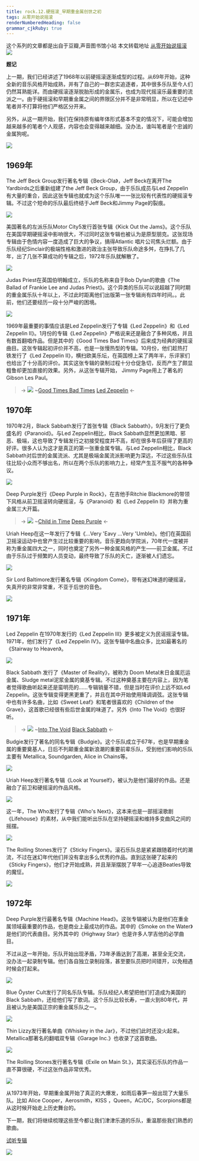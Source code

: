 ```yaml
---
title: rock.12.硬摇滚_早期重金属创世之初
tags: 从零开始说摇滚
renderNumberedHeading: false
grammar_cjkRuby: true
---
```


这个系列的文章都是出自于豆瓣,声音图书馆小站
本文转载地址 [从零开始说摇滚](https://www.douban.com/note/621928491/)
![](https://raw.githubusercontent.com/OliverRen/olili_blog_img/master/rock.12.硬摇滚_早期重金属创世之初/1637388569695.png)

**题记**

上一期，我们已经讲述了1968年以前硬摇滚逐渐成型的过程。从69年开始，这种全新的音乐风格开始成熟，并有了自己的一群忠实追逐者，其中很多乐队至今人们仍然耳熟能详。而由硬摇滚逐渐脱胎形成的金属乐，也成为现代摇滚乐最重要的流派之一。由于硬摇滚和早期重金属之间的界限区分并不是非常明显，所以在记述中笔者并不打算将他们严格区分开来。

另外，从这一期开始，我们在保持原有编年体形式基本不变的情况下，可能会增加越来越多的笔者个人观感，内容也会变得越来越细。没办法，谁叫笔者是个忠诚的金属狗呢。

![](https://raw.githubusercontent.com/OliverRen/olili_blog_img/master/rock.12.硬摇滚_早期重金属创世之初/1637388574800.png)

## 1969年

The Jeff Beck Group发行著名专辑《Beck-Ola》，Jeff Beck在离开The Yardbirds之后重新组建了the Jeff Beck Group，由于乐队成员与Led Zeppelin有大量的重合，因此这张专辑也就成为这个乐队唯一一张比较有代表性的硬摇滚专辑。不过这个短命的乐队最后终结于Jeff Beck和Jimmy Page的裂痕。

![](https://raw.githubusercontent.com/OliverRen/olili_blog_img/master/rock.12.硬摇滚_早期重金属创世之初/1637388585135.png)

美国著名的左派乐队Motor City5发行首张专辑《Kick Out the Jams》。这个乐队在美国早期硬摇滚中影响很大，不过同时这张专辑也被认为是原型朋克。这张现场专辑由于色情内容一度造成了巨大的争议，搞得Atlantic 唱片公司焦头烂额。由于乐队经纪Sinclair的极端性格和激进的政治主张导致乐队命途多舛，在挣扎了几年，出了几张不算成功的专辑之后，1972年乐队就解散了。

![](https://raw.githubusercontent.com/OliverRen/olili_blog_img/master/rock.12.硬摇滚_早期重金属创世之初/1637388590861.png)

Judas Priest在英国伯明翰成立，乐队的名称来自于Bob Dylan的歌曲《The Ballad of Frankie Lee and Judas Priest》。这个异类的乐队可以说超越了同时期的重金属乐队十年以上，不过此时距离他们出版第一张专辑尚有四年时间。。此前，他们还要经历一段十分严峻的困境。

![](https://raw.githubusercontent.com/OliverRen/olili_blog_img/master/rock.12.硬摇滚_早期重金属创世之初/1637388596216.png)

1969年最重要的事情应该是Led Zeppelin发行了专辑《Led Zeppelin》和《Led Zeppelin II》。1月份的专辑《Led Zeppelin》严格说来还是融合了多种风格，并且有数首翻唱作品。但是其中的《Good Times Bad Times》后来成为经典的硬摇滚曲目。这张专辑起初评价并不高，也是一张慢热型的专辑。10月份，他们趁热打铁发行了《Led Zeppelin II》，横扫欧美乐坛，在英国榜上呆了两年半，乐评家们也给出了十分高的评价。其实这张专辑的录制过程十分仓促急切，反而产生了颇显粗鲁却更加直接的效果。另外，从这张专辑开始， Jimmy Page用上了著名的Gibson Les Paul。

> -> ![](https://raw.githubusercontent.com/OliverRen/olili_blog_img/master/rock.12.硬摇滚_早期重金属创世之初/1637388605650.png) ~[Good Times Bad Times](https://music.163.com/song/media/outer/url?id=32061049)
> [Led Zeppelin](https://music.163.com/artist?id=38115) <-

## 1970年

1970年2月，Black Sabbath发行了首张专辑《Black Sabbath》，9月发行了更负盛名的《Paranoid》。与Led Zeppelin相比，Black Sabbath显然更加黑暗、邪恶、极端，这也导致了专辑发行之初接受程度并不高，却在很多年后获得了更高的好评。很多人认为这才是真正的第一张重金属专辑。与Led Zeppelin相比，Black Sabbath对后世的金属流派、尤其是极端金属流派影响更为深远，不过这些乐队往往比较小众而不够出名，所以在两个乐队的影响力上，经常产生互不服气的各种争议。

![](https://raw.githubusercontent.com/OliverRen/olili_blog_img/master/rock.12.硬摇滚_早期重金属创世之初/1637388616420.png)

Deep Purple发行《Deep Purple in Rock》，在吉他手Ritchie Blackmore的带领下风格从前卫摇滚转向硬摇滚，与《Paranoid》和《Led Zeppelin II》并称为重金属三大开篇。

> -> ![](https://raw.githubusercontent.com/OliverRen/olili_blog_img/master/rock.12.硬摇滚_早期重金属创世之初/1637388636546.png) ~[Child in Time](https://music.163.com/song/media/outer/url?id=4020067)
> [Deep Purple](https://music.163.com/artist?id=90520) <-

Uriah Heep在这一年发行了专辑《...Very 'Eavy ...Very 'Umble》。他们在英国前卫摇滚运动中也曾产生过比较重要的影响，音乐更趋向学院派，70年代一度被并称为重金属四大之一，同时也奠定了另外一种金属风格的产生——前卫金属。不过由于乐队过于频繁的人员变动，最终导致了乐队的夭亡，逐渐被人们遗忘。

![](https://raw.githubusercontent.com/OliverRen/olili_blog_img/master/rock.12.硬摇滚_早期重金属创世之初/1637388662953.png)

Sir Lord Baltimore发行著名专辑《Kingdom Come》，带有迷幻味道的硬摇滚，失真开的非常非常重，不亚于后世的音色。

![](https://raw.githubusercontent.com/OliverRen/olili_blog_img/master/rock.12.硬摇滚_早期重金属创世之初/1637388680234.png)

## 1971年

Led Zeppelin 在1970年发行的《Led Zeppelin III》更多被定义为民谣摇滚专辑。1971年，他们发行了《Led Zeppelin IV》。这张专辑中名曲众多，比如最著名的《Stairway to Heaven》。

![](https://raw.githubusercontent.com/OliverRen/olili_blog_img/master/rock.12.硬摇滚_早期重金属创世之初/1637388714065.png)

Black Sabbath 发行了《Master of Reality》，被称为 Doom Metal末日金属厄运金属、Sludge metal泥浆金属的奠基专辑。不过这种奠基主要在内容上，因为笔者觉得歌曲听起来还是蛮明亮的……专辑销量不错，但是当时在评价上远不如Led Zeppelin。这张专辑变得更黑更重了，并且在其中开始使用降调调弦。这张专辑中也有许多名曲，比如《Sweet Leaf》和笔者很喜欢的《Children of the Grave》，这首歌已经很有些后世金属的味道了。另外《Into The Void》也很好听。

> -> ![](https://raw.githubusercontent.com/OliverRen/olili_blog_img/master/rock.12.硬摇滚_早期重金属创世之初/1637388720996.png) ~[Into The Void](https://music.163.com/song/media/outer/url?id=27282176)
> [Black Sabbath](https://music.163.com/artist?id=88160) <-

Budgie发行了著名的同名专辑《Budgie》。这个乐队成立于67年，也是早期重金属的重要奠基人，日后不列颠重金属新浪潮的重要前辈乐队，受到他们影响的乐队主要有 Metallica, Soundgarden, Alice in Chains等。

![](https://raw.githubusercontent.com/OliverRen/olili_blog_img/master/rock.12.硬摇滚_早期重金属创世之初/1637388726034.png)

Uriah Heep发行著名专辑《Look at Yourself》，被认为是他们最好的作品。还是融合了前卫和硬摇滚的作品风格。

![](https://raw.githubusercontent.com/OliverRen/olili_blog_img/master/rock.12.硬摇滚_早期重金属创世之初/1637388730305.png)

这一年，The Who发行了专辑《Who's Next》，这本来也是一部摇滚歌剧《Lifehouse》的素材，从中我们能听出乐队在坚持硬摇滚和维持多变曲风之间的摇摆。

![](https://raw.githubusercontent.com/OliverRen/olili_blog_img/master/rock.12.硬摇滚_早期重金属创世之初/1637388735697.png)

The Rolling Stones发行了《Sticky Fingers》。滚石乐队总是紧紧跟随着时代的潮流，不过在迷幻年代他们并没有拿出多么优秀的作品。直到这张硬了起来的《Sticky Fingers》，他们才开始成熟，并且渐渐摆脱了早年一心追逐Beatles导致的魔怔。

![](https://raw.githubusercontent.com/OliverRen/olili_blog_img/master/rock.12.硬摇滚_早期重金属创世之初/1637388740228.png)

## 1972年

Deep Purple发行最著名专辑《Machine Head》。这张专辑被认为是他们在重金属领域最重要的作品，也是商业上最成功的作品。其中的《Smoke on the Water》是他们的代表曲目。另外其中的《Highway Star》也是许多人学吉他的必学曲目。

不过从这一年开始，乐队开始出现矛盾，73年矛盾达到了高潮，甚至全无交流，没办法一起录制专辑。他们各自独立录制段落，甚至要队员把时间错开，以免相遇时候会打起来。

![](https://raw.githubusercontent.com/OliverRen/olili_blog_img/master/rock.12.硬摇滚_早期重金属创世之初/1637388750885.png)

Blue Öyster Cult发行了同名乐队专辑。乐队经纪人希望把他们打造成为美国的Black Sabbath，还给他们写了歌词。这个乐队比较长寿，一直火到80年代，并且被认为是美国正宗的重金属乐队之一。

![](https://raw.githubusercontent.com/OliverRen/olili_blog_img/master/rock.12.硬摇滚_早期重金属创世之初/1637388760270.png)

Thin Lizzy发行著名单曲《Whiskey in the Jar》，不过他们此时还没火起来。Metallica那著名的翻唱双专辑《Garage Inc.》也收录了这首歌曲。

![](https://raw.githubusercontent.com/OliverRen/olili_blog_img/master/rock.12.硬摇滚_早期重金属创世之初/1637388766841.png)

The Rolling Stones发行著名专辑《Exile on Main St.》，其实滚石乐队的作品一直不算很硬，不过这张作品非常优秀。

![](https://raw.githubusercontent.com/OliverRen/olili_blog_img/master/rock.12.硬摇滚_早期重金属创世之初/1637388771958.png)

从1973年开始，早期重金属开始了真正的大爆发，如雨后春笋一般出现了大量乐队。比如 Alice Cooper，Aerosmith，KISS ，Queen，AC/DC，Scorpions都是从这时候开始走上历史舞台的。

下一期，我们将继续梳理这些至今都让我们津津乐道的乐队，重温那些我们熟悉的歌曲。

[试听专辑](https://music.163.com/#/playlist/564452739/52173841/?userid=52173841)

![](https://raw.githubusercontent.com/OliverRen/olili_blog_img/master/rock.12.硬摇滚_早期重金属创世之初/1637388779930.png)